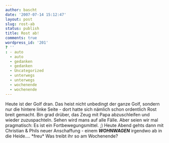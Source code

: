 ```yaml
---
author: bascht
date: '2007-07-14 15:12:47'
layout: post
slug: rost-ab
status: publish
title: Rost ab!
comments: true
wordpress_id: '201'
? ''
: - auto
  - auto
  - gedanken
  - gedanken
  - Uncategorized
  - unterwegs
  - unterwegs
  - wochenende
  - wochenende
---
```


Heute ist der Golf dran. Das heist nicht unbedingt der ganze Golf,
sondern nur die hintere linke Seite - dort hatte sich nämlich schon
ordentlich Rost breit gemacht. Bin grad drüber, das Zeug mit Papa
abzuschleifen und wieder zuzuspachteln. Sehen wird mans auf alle
Fälle. Aber seien wir mal pragmatisch: Es ist ein
Fortbewegungsmittel. ;) Heute Abend gehts dann mit Christian &
Phils neuer Anschaffung - einem ***WOHNWAGEN*** irgendwo ab in die
Heide.... \*freu\* Was treibt ihr so am Wochenende?


